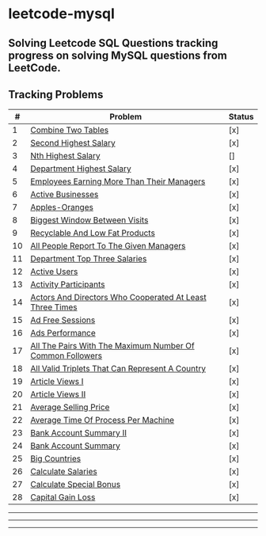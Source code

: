 # leetcode-mysql
Solving Leetcode SQL Questions
tracking progress on solving MySQL questions from LeetCode.
---
## Tracking Problems
| # | Problem | Status |
|---|---------|--------|
| 1 | [Combine Two Tables](https://leetcode.com/problems/combine-two-tables/description/) | [x] |
| 2 | [Second Highest Salary](https://leetcode.com/problems/second-highest-salary/description/) |[x] |
| 3 | [Nth Highest Salary](https://leetcode.com/problems/nth-highest-salary/) | [] |
| 4 | [Department Highest Salary](https://leetcode.com/problems/department-highest-salary/description/) | [x] |
| 5 | [Employees Earning More Than Their Managers](https://leetcode.com/problems/employees-earning-more-than-their-managers/description/) | [x] |
| 6 | [Active Businesses](https://leetcode.com/problems/active-businesses/description/) | [x] |
| 7 | [Apples-Oranges](https://leetcode.com/problems/apples-oranges/description/) | [x] |
| 8 | [Biggest Window Between Visits](https://leetcode.com/problems/biggest-window-between-visits/description/) | [x] |
| 9 | [Recyclable And Low Fat Products](https://leetcode.com/problems/recyclable-and-low-fat-products/description/) | [x] |
| 10 | [All People Report To The Given Managers](https://leetcode.com/problems/all-people-report-to-the-given-manager/description/) | [x] |
| 11 | [Department Top Three Salaries](https://leetcode.com/problems/department-top-three-salaries/description/) | [x] |
| 12 | [Active Users](https://leetcode.com/problems/active-users/description/) | [x] |
| 13 | [Activity Participants](https://leetcode.com/problems/activity-participants/description/) | [x] |
| 14 | [Actors And Directors Who Cooperated At Least Three Times](https://leetcode.com/problems/actors-and-directors-who-cooperated-at-least-three-times/description/) | [x] |
| 15 | [Ad Free Sessions](https://leetcode.com/problems/ad-free-sessions/description/) | [x] |
| 16 | [Ads Performance](https://leetcode.com/problems/ads-performance/description/) | [x] |
| 17 | [All The Pairs With The Maximum Number Of Common Followers](https://leetcode.com/problems/all-the-pairs-with-the-maximum-number-of-common-followers/description/) | [x] |
| 18 | [All Valid Triplets That Can Represent A Country](https://leetcode.com/problems/all-valid-triplets-that-can-represent-a-country/description/) | [x] |
| 19 | [Article Views I](https://leetcode.com/problems/article-views-i/description/) | [x] |
| 20 | [Article Views II](https://leetcode.com/problems/article-views-ii/description/) | [x] |
| 21 | [Average Selling Price](https://leetcode.com/problems/average-selling-price/description/) | [x] |
| 22 | [Average Time Of Process Per Machine](https://leetcode.com/problems/average-time-of-process-per-machine/description/) | [x] |
| 23 | [Bank Account Summary II](https://leetcode.com/problems/bank-account-summary-ii/description/) | [x] |
| 24 | [Bank Account Summary](https://leetcode.com/problems/bank-account-summary/description/) | [x] |
| 25 | [Big Countries](https://leetcode.com/problems/big-countries/description/) | [x] |
| 26 | [Calculate Salaries](https://leetcode.com/problems/calculate-salaries/description/) | [x] |
| 27 | [Calculate Special Bonus](https://leetcode.com/problems/calculate-special-bonus/description/) | [x] |
| 28 | [Capital Gain Loss](https://leetcode.com/problems/capital-gainloss/description/) | [x] |





---
---
---








